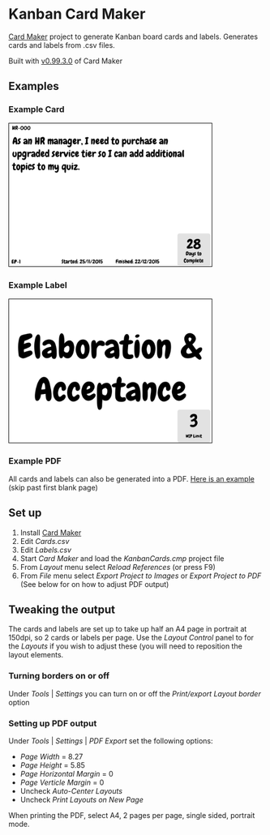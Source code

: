 # Kanban Card Maker
[Card Maker](https://github.com/nhmkdev/cardmaker) project to generate Kanban board cards and labels. Generates cards and labels from .csv files.

Built with [v0.99.3.0](https://github.com/nhmkdev/cardmaker/releases/tag/v.0.99.3.0) of Card Maker

## Examples
### Example Card
<img src="examples/Card_1.png" width="400" style="border:1px solid black"/>

### Example Label
<img src="examples/BoardLabel_3.png" width="400" style="border:1px solid black"/>

### Example PDF
All cards and labels can also be generated into a PDF. [Here is an example](examples/board.pdf) (skip past first blank page)

## Set up

1. Install [Card Maker](https://github.com/nhmkdev/cardmaker)
2. Edit _Cards.csv_
3. Edit _Labels.csv_
4. Start _Card Maker_ and load the _KanbanCards.cmp_ project file
5. From _Layout_ menu select _Reload References_ (or press F9)
6. From _File_ menu select _Export Project to Images_ or _Export Project to PDF_ (See below for on how to adjust PDF output)
 
## Tweaking the output
The cards and labels are set up to take up half an A4 page in portrait at 150dpi, so 2 cards or labels per page. Use the _Layout Control_ panel to for the _Layouts_ if you wish to adjust these (you will need to reposition the layout elements.

### Turning borders on or off
Under _Tools_ | _Settings_ you can turn on or off the _Print/export Layout border_ option

### Setting up PDF output
Under _Tools_ | _Settings_ | _PDF Export_ set the following options:

* _Page Width_ = 8.27
* _Page Height_ = 5.85
* _Page Horizontal Margin_ = 0
* _Page Verticle Margin_ = 0
* Uncheck _Auto-Center Layouts_
* Uncheck _Print Layouts on New Page_

When printing the PDF, select A4, 2 pages per page, single sided, portrait mode.



